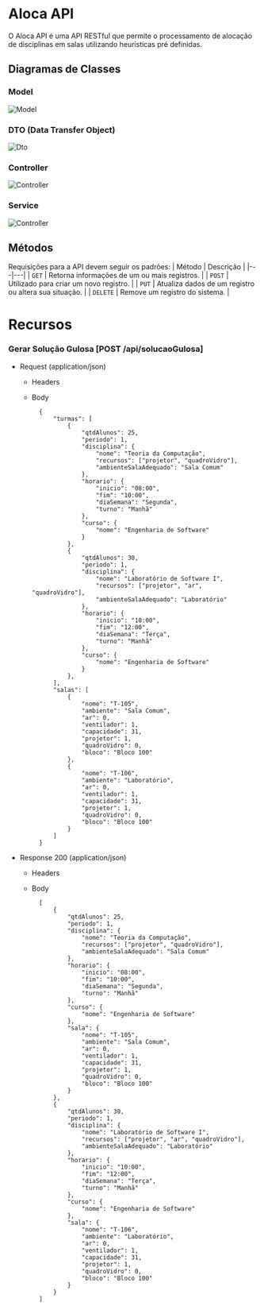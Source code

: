 # Aloca API

O Aloca API é uma API RESTful que permite o processamento de alocação de disciplinas em salas utilizando heurísticas pré definidas.

## Diagramas de Classes

### Model
![Model](https://https://github.com/marcub/alocaai-api/assets/model.png)

### DTO (Data Transfer Object)
![Dto](https://https://github.com/marcub/alocaai-api/assets/dto.png)

### Controller
![Controller](https://https://github.com/marcub/alocaai-api/assets/controller.png)

### Service
![Controller](https://https://github.com/marcub/alocaai-api/assets/controller.png)

## Métodos
Requisições para a API devem seguir os padrões:
| Método | Descrição |
|---|---|
| `GET` | Retorna informações de um ou mais registros. |
| `POST` | Utilizado para criar um novo registro. |
| `PUT` | Atualiza dados de um registro ou altera sua situação. |
| `DELETE` | Remove um registro do sistema. |

# Recursos

### Gerar Solução Gulosa [POST /api/solucaoGulosa]

+ Request (application/json)

    + Headers

    + Body

            {
                "turmas": [
                    {
                        "qtdAlunos": 25,
                        "periodo": 1,
                        "disciplina": {
                            "nome": "Teoria da Computação",
                            "recursos": ["projetor", "quadroVidro"],
                            "ambienteSalaAdequado": "Sala Comum"
                        },
                        "horario": {
                            "inicio": "08:00",
                            "fim": "10:00",    
                            "diaSemana": "Segunda",
                            "turno": "Manhã"
                        },
                        "curso": {
                            "nome": "Engenharia de Software"
                        }
                    },
                    {
                        "qtdAlunos": 30,
                        "periodo": 1,
                        "disciplina": {
                            "nome": "Laboratório de Software I",
                            "recursos": ["projetor", "ar", "quadroVidro"],
                            "ambienteSalaAdequado": "Laboratório"
                        },
                        "horario": {
                            "inicio": "10:00",
                            "fim": "12:00",
                            "diaSemana": "Terça",
                            "turno": "Manhã"
                        },
                        "curso": {
                            "nome": "Engenharia de Software"
                        }
                    },
                ],
                "salas": [
                    {
                        "nome": "T-105",
                        "ambiente": "Sala Comum",
                        "ar": 0,
                        "ventilador": 1,
                        "capacidade": 31,
                        "projetor": 1,
                        "quadroVidro": 0,
                        "bloco": "Bloco 100"
                    },
                    {
                        "nome": "T-106",
                        "ambiente": "Laboratório",
                        "ar": 0,
                        "ventilador": 1,
                        "capacidade": 31,
                        "projetor": 1,
                        "quadroVidro": 0,
                        "bloco": "Bloco 100"
                    }
                ]
            }


+ Response 200 (application/json)

    + Headers

    + Body

            [
                {
                    "qtdAlunos": 25,
                    "periodo": 1,
                    "disciplina": {
                        "nome": "Teoria da Computação",
                        "recursos": ["projetor", "quadroVidro"],
                        "ambienteSalaAdequado": "Sala Comum"
                    },
                    "horario": {
                        "inicio": "08:00",
                        "fim": "10:00",    
                        "diaSemana": "Segunda",
                        "turno": "Manhã"
                    },
                    "curso": {
                        "nome": "Engenharia de Software"
                    },
                    "sala": {
                        "nome": "T-105",
                        "ambiente": "Sala Comum",
                        "ar": 0,
                        "ventilador": 1,
                        "capacidade": 31,
                        "projetor": 1,
                        "quadroVidro": 0,
                        "bloco": "Bloco 100"
                    }
                },
                {
                    "qtdAlunos": 30,
                    "periodo": 1,
                    "disciplina": {
                        "nome": "Laboratório de Software I",
                        "recursos": ["projetor", "ar", "quadroVidro"],
                        "ambienteSalaAdequado": "Laboratório"
                    },
                    "horario": {
                        "inicio": "10:00",
                        "fim": "12:00",
                        "diaSemana": "Terça",
                        "turno": "Manhã"
                    },
                    "curso": {
                        "nome": "Engenharia de Software"
                    },
                    "sala": {
                        "nome": "T-106",
                        "ambiente": "Laboratório",
                        "ar": 0,
                        "ventilador": 1,
                        "capacidade": 31,
                        "projetor": 1,
                        "quadroVidro": 0,
                        "bloco": "Bloco 100"
                    }
                }
            ]






